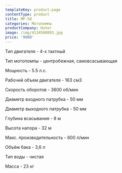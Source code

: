 ```yaml
---
templateKey: product-page
contentType: product
title: MP-50
categories: Мотопомпы
productCompany: Huter
image: /img/4134560893.jpg
price: '9900'
---
```

Тип двигателя - 4-х тактный

Тип мотопомпы - центробежная, самовсасывающая

Мощность - 5.5 л.с.

Рабочий объем двигателя - 163 см3

Скорость оборотов - 3600 об/мин

Диаметр входного патрубка - 50 мм

Диаметр выходного патрубка - 50 мм

Глубина всасывания - 8 м

Высота напора - 32 м

Макс. производительность - 600 л/мин

Объём бака - 3,6 л

Тип воды - чистая

Масса - 23 кг
